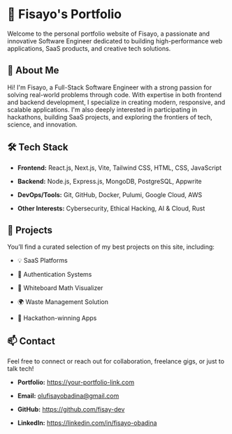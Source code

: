 # 💼 Fisayo's Portfolio
Welcome to the personal portfolio website of Fisayo, a passionate and innovative Software Engineer dedicated to building high-performance web applications, SaaS products, and creative tech solutions.

## 🚀 About Me
Hi! I'm Fisayo, a Full-Stack Software Engineer with a strong passion for solving real-world problems through code. With expertise in both frontend and backend development, I specialize in creating modern, responsive, and scalable applications. I'm also deeply interested in participating in hackathons, building SaaS projects, and exploring the frontiers of tech, science, and innovation.

## 🛠️ Tech Stack
- **Frontend:** React.js, Next.js, Vite, Tailwind CSS, HTML, CSS, JavaScript

- **Backend:** Node.js, Express.js, MongoDB, PostgreSQL, Appwrite

- **DevOps/Tools:** Git, GitHub, Docker, Pulumi, Google Cloud, AWS

- **Other Interests:** Cybersecurity, Ethical Hacking, AI & Cloud, Rust

## 📂 Projects
You’ll find a curated selection of my best projects on this site, including:

- 💡 SaaS Platforms

- 🔐 Authentication Systems

- 🎨 Whiteboard Math Visualizer

- 🌍 Waste Management Solution

- 🧠 Hackathon-winning Apps

## 📫 Contact
Feel free to connect or reach out for collaboration, freelance gigs, or just to talk tech!

- **Portfolio:** https://your-portfolio-link.com

- **Email:** olufisayobadina@gmail.com

- **GitHub:** https://github.com/fisay-dev

- **LinkedIn:** https://linkedin.com/in/fisayo-obadina
